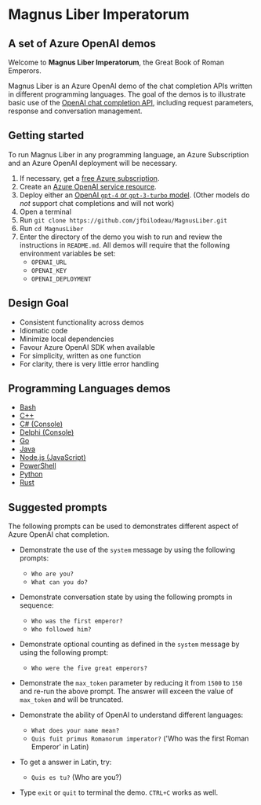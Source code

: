 # Magnus Liber Imperatorum

## A set of Azure OpenAI demos

Welcome to **Magnus Liber Imperatorum**, the Great Book of Roman Emperors.

Magnus Liber is an Azure OpenAI demo of the chat completion APIs written in different programming languages. The goal of the demos is to illustrate basic use of the [OpenAI chat completion API](https://learn.microsoft.com/en-us/azure/ai-services/openai/reference#chat-completions), including request parameters, response and conversation management.

## Getting started

To run Magnus Liber in any programming language, an Azure Subscription and an Azure OpenAI deployment will be necessary.

1. If necessary, get a [free Azure subscription](https://azure.microsoft.com/en-ca/free).
2. Create an [Azure OpenAI service resource](https://learn.microsoft.com/en-us/azure/ai-services/openai/how-to/create-resource).
3. Deploy either an [OpenAI `gpt-4` or `gpt-3-turbo` model](https://learn.microsoft.com/en-us/azure/ai-services/openai/how-to/provisioned-get-started). (Other models do _not_ support chat completions and will not work)
4. Open a terminal
5. Run `git clone https://github.com/jfbilodeau/MagnusLiber.git`
6. Run `cd MagnusLiber`
7. Enter the directory of the demo you wish to run and review the instructions in `README.md`. All demos will require that the following environment variables be set:
    - `OPENAI_URL`
    - `OPENAI_KEY`
    - `OPENAI_DEPLOYMENT`

## Design Goal

- Consistent functionality across demos
- Idiomatic code
- Minimize local dependencies
- Favour Azure OpenAI SDK when available
- For simplicity, written as one function
- For clarity, there is very little error handling

## Programming Languages demos

- [Bash](./bash/README.md)
- [C++](./cpp/README.md)
- [C# (Console)](./csharp-console/README.md)
- [Delphi (Console)](./delphi-console/README.md)
- [Go](./go/README.md)
- [Java](./java/README.md)
- [Node.js (JavaScript)](./node.js/README.md)
- [PowerShell](./powershell/README.md)
- [Python](./python/README.md)
- [Rust](./rust/README.md)

## Suggested prompts

The following prompts can be used to demonstrates different aspect of Azure OpenAI chat completion.

- Demonstrate the use of the `system` message by using the following prompts:
    - `Who are you?`
    - `What can you do?`

- Demonstrate conversation state by using the following prompts in sequence:
    - `Who was the first emperor?`
    - `Who followed him?`

- Demonstrate optional counting as defined in the `system` message by using the following prompt:
    - `Who were the five great emperors?`

- Demonstrate the `max_token` parameter by reducing it from `1500` to `150` and re-run the above prompt. The answer will exceen the value of `max_token` and will be truncated.

- Demonstrate the ability of OpenAI to understand different languages:
    - `What does your name mean?`
    - `Quis fuit primus Romanorum imperator?` ('Who was the first Roman Emperor' in Latin)

- To get a answer in Latin, try:
    - `Quis es tu?` (Who are you?)

- Type `exit` or `quit` to terminal the demo. `CTRL+C` works as well.